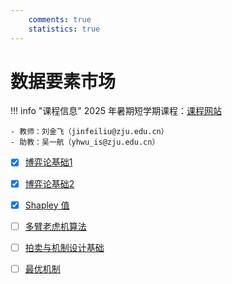 ```yaml
---
    comments: true
    statistics: true
---
```


# 数据要素市场

!!! info "课程信息"
    2025 年暑期短学期课程：[课程网站](https://yhwu-is.github.io/Teach/ec/data_market/2025/)

    - 教师：刘金飞（jinfeiliu@zju.edu.cn）
    - 助教：吴一航（yhwu_is@zju.edu.cn）

- [x] [博弈论基础1](./game-theory1.md)
- [x] [博弈论基础2](./game-theory2.md)
- [x] [Shapley 值](./Shapley.md)
- [ ] [多臂老虎机算法](./mab.md)
- [ ] [拍卖与机制设计基础](./auction.md)
- [ ] [最优机制](./opt.md)



